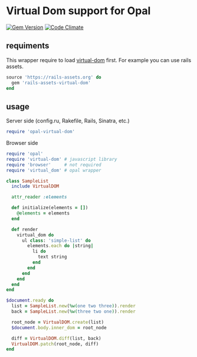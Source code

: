 # Virtual Dom support for Opal
[![Gem Version](https://badge.fury.io/rb/opal-virtual-dom.svg)](http://badge.fury.io/rb/opal-virtual-dom)
[![Code Climate](https://codeclimate.com/github/fazibear/opal-virtual-dom/badges/gpa.svg)](https://codeclimate.com/github/fazibear/opal-virtual-dom)

## requiments

This wrapper require to load [virtual-dom](https://github.com/Matt-Esch/virtual-dom) first. For example you can use rails assets.

```ruby
source 'https://rails-assets.org' do
  gem 'rails-assets-virtual-dom'
end
```

## usage

Server side (config.ru, Rakefile, Rails, Sinatra, etc.)

```ruby
require 'opal-virtual-dom'
```

Browser side

```ruby
require 'opal'
require 'virtual-dom' # javascript library
require 'browser'     # not required
require 'virtual_dom' # opal wrapper

class SampleList
  include VirtualDOM

  attr_reader :elements

  def initialize(elements = [])
    @elements = elements
  end

  def render
    virtual_dom do
      ul class: 'simple-list' do
        elements.each do |string|
          li do
            text string
          end
        end
      end
    end
  end
end

$document.ready do
  list = SampleList.new(%w(one two three)).render
  back = SampleList.new(%w(three two one)).render

  root_node = VirtualDOM.create(list)
  $document.body.inner_dom = root_node

  diff = VirtualDOM.diff(list, back)
  VirtualDOM.patch(root_node, diff)
end
```
